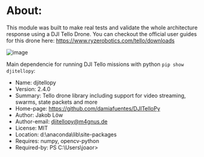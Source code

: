 # About:

This module was built to make real tests and validate the whole architecture response using a DJI Tello Drone.
You can checkout the official user guides for this drone here: https://www.ryzerobotics.com/tello/downloads

![image](https://user-images.githubusercontent.com/60454486/207446134-d99c31a3-7690-44e0-8261-dda24a2cfe40.png)

Main dependencie for running DJI Tello missions with python ```pip show djitellopy```:

- Name: djitellopy
- Version: 2.4.0
- Summary: Tello drone library including support for video streaming, swarms, state packets and more
- Home-page: https://github.com/damiafuentes/DJITelloPy
- Author: Jakob Löw
- Author-email: djitellopy@m4gnus.de
- License: MIT
- Location: d:\anaconda\lib\site-packages
- Requires: numpy, opencv-python
- Required-by: PS C:\Users\joaor>
